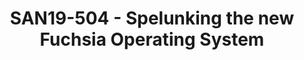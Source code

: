 ---
categories:
- san19
description: Join us for a session long tour of Fuchsia a new open source operating
  system that features Zircon a microkernel derived from Little Kernel. It purports
  to scale from embedded RTOS to mobile desktop. But does it really? During the session
  well explore whats there, take a few peaks of source code (its public), glean some
  wisdom of the design (fuchsia.dev) and by the end leave you with an appreciation
  of the possibilities represented by the project. <br /> <br /> Note Google is not
  in any way associated with this presentation. Materials are derived from publicly
  available information.
image:
  featured: 'true'
  path: /assets/images/featured-images/san19/SAN19-504.png
session_attendee_num: '60'
session_id: SAN19-504
session_room: Pacific Room (Keynote)
session_slot:
  end_time: '2019-09-27 08:55:00'
  start_time: '2019-09-27 08:30:00'
session_speakers:
- speaker_bio: ''
  speaker_company: ''
  speaker_image: /assets/images/speakers/placeholder.jpg
  speaker_location: ''
  speaker_name: Tom Gall
  speaker_position: ''
  speaker_url: ''
  speaker_username: tom_gall.1zvaflf5
session_track: Other
tag: session
tags:
- Android
- ' Boot Architecture'
title: SAN19-504 - Spelunking the new Fuchsia Operating System
---